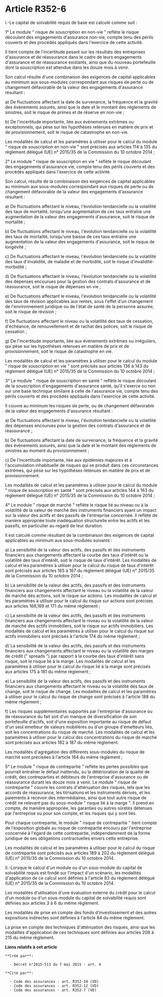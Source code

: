 # Article R352-6

I.-Le capital de solvabilité requis de base est calculé comme suit : 

1° Le module " risque de souscription en non-vie " reflète le risque découlant des engagements d'assurance non-vie, compte
tenu des périls couverts et des procédés appliqués dans l'exercice de cette activité. 

Il tient compte de l'incertitude pesant sur les résultats des entreprises d'assurance et de réassurance dans le cadre de
leurs engagements d'assurance et de réassurance existants, ainsi que du nouveau portefeuille dont la souscription est
attendue dans les douze mois à venir. 

Son calcul résulte d'une combinaison des exigences de capital applicables au minimum aux sous-modules correspondant aux
risques de perte ou de changement défavorable de la valeur des engagements d'assurance résultant : 

a) De fluctuations affectant la date de survenance, la fréquence et la gravité des événements assurés, ainsi que la date et
le montant des règlements de sinistres, soit le risque de primes et de réserve en non-vie ; 

b) De l'incertitude importante, liée aux événements extrêmes ou exceptionnels, qui pèse sur les hypothèses retenues en
matière de prix et de provisionnement, soit le risque de catastrophe en non-vie. 

Les modalités de calcul et les paramètres à utiliser pour le calcul du module " risque de souscription en non-vie " sont
précisés aux articles 114 à 135 du règlement délégué (UE) n° 2015/35 de la Commission du 10 octobre 2014 ; 

2° Le module " risque de souscription en vie " reflète le risque découlant des engagements d'assurance vie, compte tenu des
périls couverts et des procédés appliqués dans l'exercice de cette activité. 

Son calcul, résulte de la combinaison des exigences de capital applicables au minimum aux sous-modules correspondant aux
risques de perte ou de changement défavorable de la valeur des engagements d'assurance résultant : 

a) De fluctuations affectant le niveau, l'évolution tendancielle ou la volatilité des taux de mortalité, lorsqu'une
augmentation de ces taux entraîne une augmentation de la valeur des engagements d'assurance, soit le risque de mortalité ; 

b) De fluctuations affectant le niveau, l'évolution tendancielle ou la volatilité des taux de mortalité, lorsqu'une baisse de
ces taux entraîne une augmentation de la valeur des engagements d'assurance, soit le risque de longévité ; 

c) De fluctuations affectant le niveau, l'évolution tendancielle ou la volatilité des taux d'invalidité, de maladie et de
morbidité, soit le risque d'invalidité-morbidité ; 

d) De fluctuations affectant le niveau, l'évolution tendancielle ou la volatilité des dépenses encourues pour la gestion des
contrats d'assurance et de réassurance, soit le risque de dépenses en vie ; 

e) De fluctuations affectant le niveau, l'évolution tendancielle ou la volatilité des taux de révision applicables aux
rentes, sous l'effet d'un changement de l'environnement juridique ou de l'état de santé de la personne assurée, soit le
risque de révision ; 

f) De fluctuations affectant le niveau ou la volatilité des taux de cessation, d'échéance, de renouvellement et de rachat des
polices, soit le risque de cessation ; 

g) De l'incertitude importante, liée aux événements extrêmes ou irréguliers, qui pèse sur les hypothèses retenues en matière
de prix et de provisionnement, soit le risque de catastrophe en vie. 

Les modalités de calcul et les paramètres à utiliser pour le calcul du module " risque de souscription en vie " sont précisés
aux articles 136 à 143 du règlement délégué (UE) n° 2015/35 de la Commission du 10 octobre 2014 ; 

3° Le module " risque de souscription en santé " reflète le risque découlant de la souscription d'engagements d'assurance
santé, qu'il s'exerce ou non sur une base technique similaire à celle de l'assurance vie, compte tenu des périls couverts et
des procédés appliqués dans l'exercice de cette activité. 

Il couvre au minimum les risques de perte, ou de changement défavorable de la valeur des engagements d'assurance résultant : 

a) De fluctuations affectant le niveau, l'évolution tendancielle ou la volatilité des dépenses encourues pour la gestion des
contrats d'assurance et de réassurance ; 

b) De fluctuations affectant la date de survenance, la fréquence et la gravité des événements assurés, ainsi que la date et
le montant des règlements de sinistres au moment du provisionnement ; 

c) De l'incertitude importante, liée aux épidémies majeures et à l'accumulation inhabituelle de risques qui se produit dans
ces circonstances extrêmes, qui pèse sur les hypothèses retenues en matière de prix et de provisionnement. 

Les modalités de calcul et les paramètres à utiliser pour le calcul du module " risque de souscription en santé " sont
précisés aux articles 144 à 163 du règlement délégué (UE) n° 2015/35 de la Commission du 10 octobre 2014 ; 

4° Le module " risque de marché " reflète le risque lié au niveau ou à la volatilité de la valeur de marché des instruments
financiers ayant un impact sur la valeur des actifs et des passifs de l'entreprise concernée. Il reflète de manière
appropriée toute inadéquation structurelle entre les actifs et les passifs, en particulier au regard de leur duration. 

Il est calculé comme résultant de la combinaison des exigences de capital applicables au minimum aux sous-modules suivants : 

a) La sensibilité de la valeur des actifs, des passifs et des instruments financiers aux changements affectant la courbe des
taux d'intérêt ou la volatilité des taux d'intérêt, soit le risque de taux d'intérêt. Les modalités de calcul et les
paramètres à utiliser pour le calcul du risque de taux d'intérêt sont précisés aux articles 165 à 167 du règlement délégué
(UE) n° 2015/35 de la Commission du 10 octobre 2014 ; 

b) La sensibilité de la valeur des actifs, des passifs et des instruments financiers aux changements affectant le niveau ou
la volatilité de la valeur de marché des actions, soit le risque sur actions. Les modalités de calcul et les paramètres à
utiliser pour le calcul du risque sur actions sont précisés aux articles 168,169 et 171 du même règlement ; 

c) La sensibilité de la valeur des actifs, des passifs et des instruments financiers aux changements affectant le niveau ou
la volatilité de la valeur de marché des actifs immobiliers, soit le risque sur actifs immobiliers. Les modalités de calcul
et les paramètres à utiliser pour le calcul du risque sur actifs immobiliers sont précisés à l'article 174 du même
règlement ; 

d) La sensibilité de la valeur des actifs, des passifs et des instruments financiers aux changements affectant le niveau ou
la volatilité des marges de crédit (" spreads ") par rapport à la courbe des taux d'intérêt sans risque, soit le risque lié à
la marge. Les modalités de calcul et les paramètres à utiliser pour le calcul du risque lié à la marge sont précisés aux
articles 175 à 181 du même règlement ; 

e) La sensibilité de la valeur des actifs, des passifs et des instruments financiers aux changements affectant le niveau ou
la volatilité des taux de change, soit le risque de change. Les modalités de calcul et les paramètres à utiliser pour le
calcul du risque de change sont précisés à l'article 188 du même règlement ; 

f) Les risques supplémentaires supportés par l'entreprise d'assurance ou de réassurance du fait soit d'un manque de
diversification de son portefeuille d'actifs, soit d'une exposition importante au risque de défaut d'un seul émetteur de
valeurs mobilières ou d'un groupe d'émetteurs liés, soit les concentrations du risque de marché. Les modalités de calcul et
les paramètres à utiliser pour le calcul des concentrations du risque de marché sont précisés aux articles 182 à 187 du même
règlement. 

Les modalités d'agrégation des différents sous-modules du risque de marché sont précisées à l'article 164 du même
règlement ; 

5° Le module " risque de contrepartie " reflète les pertes possibles que pourrait entraîner le défaut inattendu, ou la
détérioration de la qualité de crédit, des contreparties et débiteurs de l'entreprise d'assurance ou de réassurance durant
les douze mois à venir. Le module " risque de contrepartie " couvre les contrats d'atténuation des risques, tels que les
accords de réassurance, les titrisations et les instruments dérivés, et les paiements à recevoir des intermédiaires, ainsi
que tout autre risque de crédit ne relevant pas du sous-module " risque lié à la marge ". Il prend en compte, de manière
appropriée, les garanties ou autres sûretés détenues par l'entreprise ou pour son compte, et les risques qui y sont liés. 

Pour chaque contrepartie, le module " risque de contrepartie " tient compte de l'exposition globale au risque de contrepartie
encouru par l'entreprise concernée à l'égard de cette contrepartie, indépendamment de la forme juridique de ses obligations
contractuelles envers cette entreprise. 

Les modalités de calcul et les paramètres à utiliser pour le calcul du risque de contrepartie sont précisés aux articles 189
à 202 du règlement délégué (UE) n° 2015/35 de la Commission du 10 octobre 2014. 

II.-Lorsque le calcul d'un module ou d'un sous-module du capital de solvabilité requis est fondé sur l'impact d'un scénario,
les modalités d'application de ce calcul sont définies à l'article 83 du règlement délégué (UE) n° 2015/35 de la Commission
du 10 octobre 2014. 

Les modalités d'utilisation d'une évaluation externe du crédit pour le calcul d'un module ou d'un sous-module du capital de
solvabilité requis sont définies aux articles 3 à 6 du même règlement. 

Les modalités de prise en compte des fonds d'investissement et des autres expositions indirectes sont définies à l'article 84
du même règlement. 

La prise en compte des techniques d'atténuation des risques, ainsi que les modalités d'application de ces techniques sont
définies aux articles 208 à 215 du même règlement.

**Liens relatifs à cet article**

	**Créé par**:

	  - Décret n°2015-513 du 7 mai 2015 - art. 4

	**Cité par**:

	  - Code des assurances - art. R352-10 (VD)
	  - Code des assurances - art. R352-12 (VD)
	  - Code des assurances - art. R352-7 (VD)
